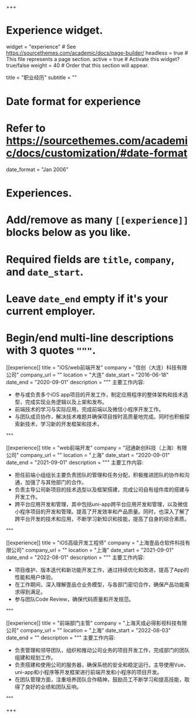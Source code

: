 +++
# Experience widget.
widget = "experience"  # See https://sourcethemes.com/academic/docs/page-builder/
headless = true  # This file represents a page section.
active = true  # Activate this widget? true/false
weight = 40  # Order that this section will appear.

title = "职业经历"
subtitle = ""

# Date format for experience
#   Refer to https://sourcethemes.com/academic/docs/customization/#date-format
date_format = "Jan 2006"

# Experiences.
#   Add/remove as many `[[experience]]` blocks below as you like.
#   Required fields are `title`, `company`, and `date_start`.
#   Leave `date_end` empty if it's your current employer.
#   Begin/end multi-line descriptions with 3 quotes `"""`.
[[experience]]
  title = "iOS/web前端开发"
  company = "信创（大连）科技有限公司"
  company_url = ""
  location = "大连"
  date_start = "2016-06-18"
  date_end = "2020-09-01"
  description = """
  主要工作内容:
  
  * 参与或负责多个iOS app项目的开发工作，制定应用程序的整体架构和技术选型，完成实现业务逻辑以及上架和发布。
  * 前端技术的学习与实际应用，完成前端以及微信小程序开发工作。
  * 与团队成员协作，解决技术难题并确保项目按时高质量地完成。同时也积极探索新技术，学习新的开发框架和技术，

  
  
  """

[[experience]]
  title = "web前端开发"
  company = "冠通新创科技（上海）有限公司"
  company_url = ""
  location = "上海"
  date_start = "2020-09-01"
  date_end = "2021-09-01"
  description = """
  主要工作内容:
  
  * 担任前端小组组长主要负责团队的管理和任务分配，积极推进团队的协作和沟通，加强了与其他部门的合作。
  * 负责主导公司新项目的技术选型以及框架搭建，完成公司自有组件库的搭建与开发工作。
  * 跨平台应用开发和管理，其中包括uni-app跨平台应用开发和管理，以及微信小程序项目的开发和管理。提高了开发效率和产品质量。同时，也深入了解了跨平台开发的技术和应用，不断学习新知识和技能，提高了自身的综合素质。

  
  
  """



[[experience]]
  title = "iOS高级开发工程师"
  company = "上海壹品仓软件科技有限公司"
  company_url = ""
  location = "上海"
  date_start = "2021-09-01"
  date_end = "2022-08-01"
  description = """
  主要工作内容:
  
  * 项目维护、版本迭代和新功能开发工作，通过持续优化和改进，提高了App的性能和用户体验。
  * 在工作期间，深入理解壹品仓业务模型，与各部门密切合作，确保产品功能需求得到满足。
  * 参与团队Code Review，确保代码质量和开发规范。
  
  """

[[experience]]
  title = "前端部门主管"
  company = "上海天成必得影视科技有限公司"
  company_url = ""
  location = "上海"
  date_start = "2022-08-03"
  date_end = ""
  description = """
  主要工作内容:
  
  * 负责管理和领导团队，组织和推动公司业务的项目开发工作，完成部门的团队组建和规划工作。
  * 负责搭建和使用公司的服务器，确保系统的安全和稳定运行。主导使用Vue、uni-app和小程序等开发框架进行前端开发和小程序的项目开发。
  * 在团队管理方面，注重培养团队合作精神，鼓励员工不断学习和提高技能，取得了良好的业绩和团队反响。
  
  """

+++
